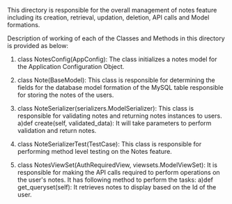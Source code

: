 This directory is responsible for the overall management of notes feature including its creation, retrieval, updation,
deletion, API calls and Model formations.

Description of working of each of the Classes and Methods in this directory is provided as below:

1) class NotesConfig(AppConfig):
   The class initializes a notes model for the Application Configuration Object.

2) class Note(BaseModel):
   This class is responsible for determining the fields for the database model formation of the MySQL table
   responsible for storing the notes of the users.

3) class NoteSerializer(serializers.ModelSerializer):
   This class is responsible for validating notes and returning notes instances to users.
   a)def create(self, validated_data): It will take parameters to perform validation and return notes.

4) class NoteSerializerTest(TestCase):
   This class is responsible for performing method level testing on the Notes feature.

5) class NotesViewSet(AuthRequiredView, viewsets.ModelViewSet):
   It is responsible for making the API calls required to perform operations on the user's notes.
   It has following method to perform the tasks:
   a)def get_queryset(self): It retrieves notes to display based on the Id of the user.